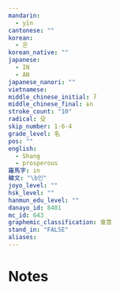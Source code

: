 ```yaml
---
mandarin:
  - yīn
cantonese: ""
korean:
  - 은
korean_native: ""
japanese:
  - IN
  - AN
japanese_nanori: ""
vietnamese:
middle_chinese_initial: ʔ
middle_chinese_final: ɨn
stroke_count: "10"
radical: 殳
skip_number: 1-6-4
grade_level: 名
pos: ""
english:
  - Shang
  - prosperous
羅馬字: in
韓文: "\b인"
joyo_level: ""
hsk_level: ""
hanmun_edu_level: ""
danayo_id: 8401
mc_id: 643
graphemic_classification: 會意
stand_in: "FALSE"
aliases:
---
```


# Notes
